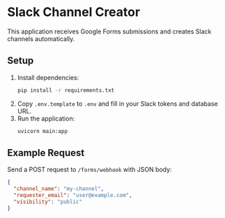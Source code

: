 # Slack Channel Creator

This application receives Google Forms submissions and creates Slack channels automatically.

## Setup

1. Install dependencies:
   ```bash
   pip install -r requirements.txt
   ```
2. Copy `.env.template` to `.env` and fill in your Slack tokens and database URL.
3. Run the application:
   ```bash
   uvicorn main:app
   ```

## Example Request

Send a POST request to `/forms/webhook` with JSON body:
```json
{
  "channel_name": "my-channel",
  "requester_email": "user@example.com",
  "visibility": "public"
}
```
